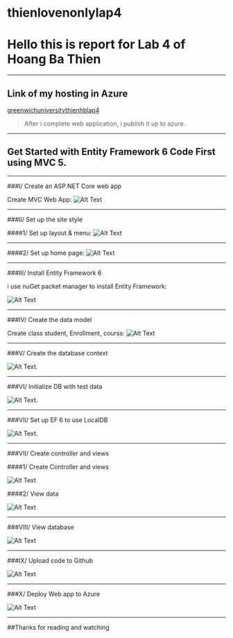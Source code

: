 # thienlovenonlylap4
# Hello this is report for Lab 4 of Hoang Ba Thien

----
## Link of my hosting in Azure
[greenwichuniversitythienhblap4](https://greenwichuniversitythienhblap4.azurewebsites.net/)

> After i complete web application, i publish it up to azure.

----

## Get Started with Entity Framework 6 Code First using MVC 5.

----
###I/ Create an ASP.NET Core web app

Create MVC Web App: 
![Alt Text](https://raw.githubusercontent.com/Thienhoangba99/thienlovenonlylap4/master/img/create_new_project.gif)

----
###II/ Set up the site style

####1/ Set up layout & menu: 
![Alt Text](https://raw.githubusercontent.com/Thienhoangba99/thienlovenonlylap4/master/img/settypeweb.gif)

---
####2/ Set up home page: 
![Alt Text](https://raw.githubusercontent.com/Thienhoangba99/thienlovenonlylap4/master/img/settypeweb2.gif)

----
###III/ Install Entity Framework 6

i use nuGet packet manager to install Entity Framework: 

![Alt Text](https://raw.githubusercontent.com/Thienhoangba99/thienlovenonlylap4/master/img/installframework6.gif)

----


###IV/ Create the data model

Create class student, Enrollment, courss: 
![Alt Text](https://raw.githubusercontent.com/Thienhoangba99/thienlovenonlylap4/master/img/createclass.gif)

----

###V/ Create the database context

![Alt Text](https://raw.githubusercontent.com/Thienhoangba99/thienlovenonlylap4/master/img/createDatabase.gif).

----

###VI/ Initialize DB with test data

![Alt Text](https://raw.githubusercontent.com/Thienhoangba99/thienlovenonlylap4/master/img/Installtestdata.gif).

----
###VII/ Set up EF 6 to use LocalDB

![Alt Text](https://raw.githubusercontent.com/Thienhoangba99/thienlovenonlylap4/master/img/SetupEF6.gif).

----
###VII/ Create controller and views

####1/ Create Controller and views

![Alt Text](https://github.com/Thienhoangba99/thienlovenonlylap4/blob/master/img/createcontrollerandviews.gif?raw=true)

####2/ View data

![Alt Text](https://raw.githubusercontent.com/Thienhoangba99/thienlovenonlylap4/master/img/createcontrollerandviews2.gif)


----
###VIII/ View database

![Alt Text](https://raw.githubusercontent.com/Thienhoangba99/thienlovenonlylap4/master/img/viewdatabase.gif)

----

###IX/ Upload code to Github

![Alt Text](https://raw.githubusercontent.com/Thienhoangba99/thienlovenonlylap4/master/img/uptogithub.gif)


----
###X/ Deploy Web app to Azure

![Alt Text](https://raw.githubusercontent.com/Thienhoangba99/thienlovenonlylap4/master/img/publicshtoauzre.gif)


----

##Thanks for reading and watching

